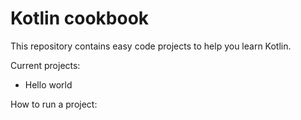 # Kotlin cookbook

This repository contains easy code projects to help you learn Kotlin.

Current projects:
* Hello world

How to run a project:
